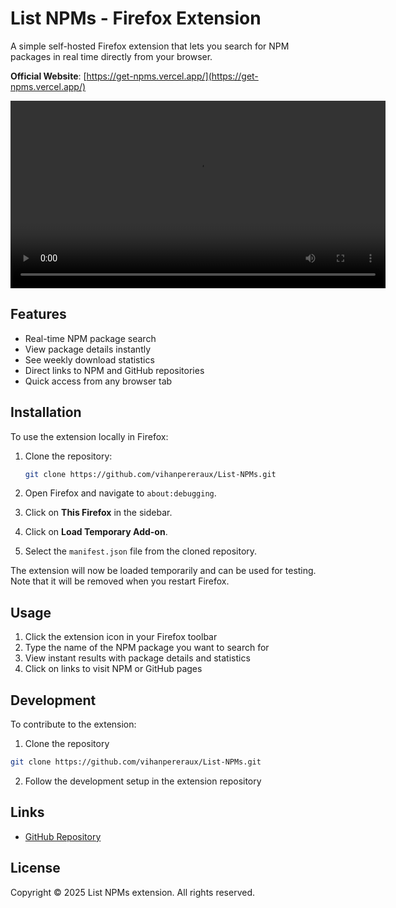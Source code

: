 # List NPMs - Firefox Extension

A simple self-hosted Firefox extension that lets you search for NPM packages in real time directly from your browser.

**Official Website**: [https://get-npms.vercel.app/](https://get-npms.vercel.app/)

<video src="https://list-npms.vercel.app/preview.mp4" 
autoPlay controls width="600">
    Your browser does not support the video tag.
</video>

## Features

- Real-time NPM package search
- View package details instantly
- See weekly download statistics
- Direct links to NPM and GitHub repositories
- Quick access from any browser tab

## Installation

To use the extension locally in Firefox:

1. Clone the repository:
    ```bash
    git clone https://github.com/vihanpereraux/List-NPMs.git
    ```

2. Open Firefox and navigate to `about:debugging`.

3. Click on **This Firefox** in the sidebar.

4. Click on **Load Temporary Add-on**.

5. Select the `manifest.json` file from the cloned repository.

The extension will now be loaded temporarily and can be used for testing. Note that it will be removed when you restart Firefox.

## Usage

1. Click the extension icon in your Firefox toolbar
2. Type the name of the NPM package you want to search for
3. View instant results with package details and statistics
4. Click on links to visit NPM or GitHub pages

## Development

To contribute to the extension:

1. Clone the repository
```bash
git clone https://github.com/vihanpereraux/List-NPMs.git
```

2. Follow the development setup in the extension repository

## Links
- [GitHub Repository](https://github.com/vihanpereraux/List-NPMs)

## License

Copyright © 2025 List NPMs extension. All rights reserved.
